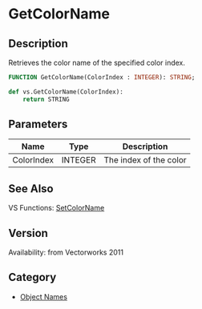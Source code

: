 # GetColorName

## Description
Retrieves the color name of the specified color index.

```pascal
FUNCTION GetColorName(ColorIndex : INTEGER): STRING;
```

```python
def vs.GetColorName(ColorIndex):
    return STRING
```

## Parameters
|Name|Type|Description|
|---|---|---|
|ColorIndex|INTEGER|The index of the color|

## See Also
VS Functions:
[SetColorName](SetColorName.md)

## Version
Availability: from Vectorworks 2011

## Category
* [Object Names](../Categories/Object%20Names.md)
